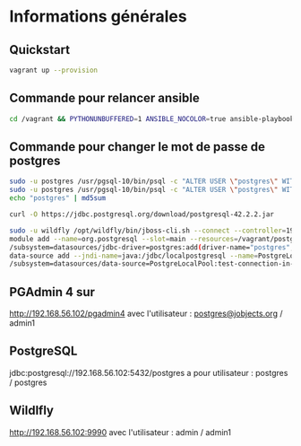 # Informations générales

## Quickstart

~~~bash
vagrant up --provision
~~~

## Commande pour relancer ansible

~~~bash
cd /vagrant && PYTHONUNBUFFERED=1 ANSIBLE_NOCOLOR=true ansible-playbook --limit="all" --inventory-file=inventory.txt -v provision.yml
~~~

## Commande pour changer le mot de passe de postgres

~~~bash
sudo -u postgres /usr/pgsql-10/bin/psql -c "ALTER USER \"postgres\" WITH PASSWORD 'postgres'"
sudo -u postgres /usr/pgsql-10/bin/psql -c "ALTER USER \"postgres\" WITH ENCRYPTED PASSWORD '6edef2d746f2274cab951a452d5fc13d'"
echo "postgres" | md5sum

curl -O https://jdbc.postgresql.org/download/postgresql-42.2.2.jar

sudo -u wildfly /opt/wildfly/bin/jboss-cli.sh --connect --controller=192.168.56.102:9990 --user=admin --password=admin1
module add --name=org.postgresql --slot=main --resources=/vagrant/postgresql-42.2.2.jar --dependencies=javax.api,javax.transaction.api
/subsystem=datasources/jdbc-driver=postgres:add(driver-name="postgres",driver-module-name="org.postgresql",driver-class-name=org.postgresql.Driver)
data-source add --jndi-name=java:/jdbc/localpostgresql --name=PostgreLocalPool --connection-url=jdbc:postgresql://localhost:5432/postgres --driver-name=postgres --user-name=postgres --password=postgres
/subsystem=datasources/data-source=PostgreLocalPool:test-connection-in-pool(user-name=postgres,password=postgres)
~~~

## PGAdmin 4 sur

http://192.168.56.102/pgadmin4 avec l'utilisateur : postgres@jobjects.org / admin1

## PostgreSQL

jdbc:postgresql://192.168.56.102:5432/postgres a pour utilisateur : postgres / postgres

## Wildlfly

http://192.168.56.102:9990 avec l'utilisateur : admin / admin1